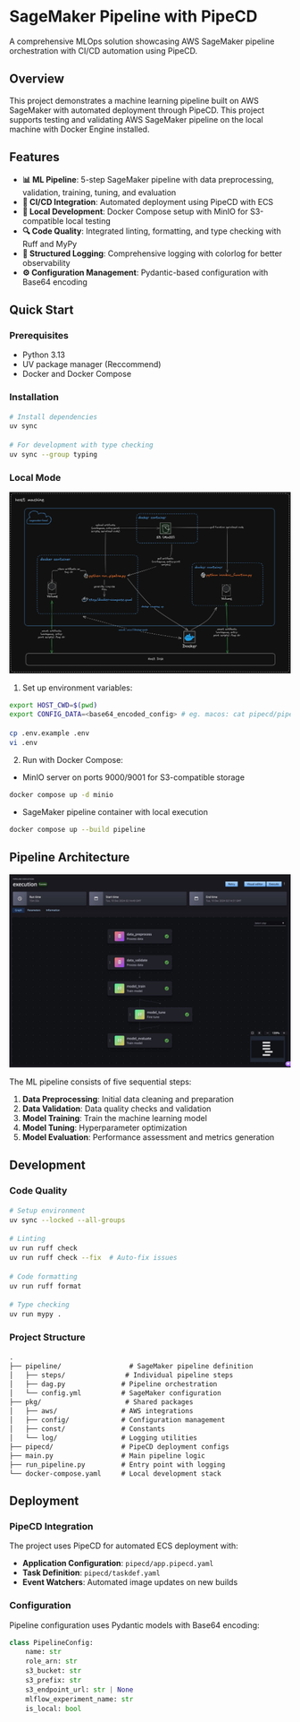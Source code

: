 # SageMaker Pipeline with PipeCD

A comprehensive MLOps solution showcasing AWS SageMaker pipeline orchestration with CI/CD automation using PipeCD.

## Overview

This project demonstrates a machine learning pipeline built on AWS SageMaker with automated deployment through PipeCD.
This project supports testing and validating AWS SageMaker pipeline on the local machine with Docker Engine installed.

## Features

- **📊 ML Pipeline**: 5-step SageMaker pipeline with data preprocessing, validation, training, tuning, and evaluation
- **🚀 CI/CD Integration**: Automated deployment using PipeCD with ECS
- **🐳 Local Development**: Docker Compose setup with MinIO for S3-compatible local testing
- **🔍 Code Quality**: Integrated linting, formatting, and type checking with Ruff and MyPy
- **📝 Structured Logging**: Comprehensive logging with colorlog for better observability
- **⚙️ Configuration Management**: Pydantic-based configuration with Base64 encoding

## Quick Start

### Prerequisites

- Python 3.13
- UV package manager (Reccommend)
- Docker and Docker Compose

### Installation

```bash
# Install dependencies
uv sync

# For development with type checking
uv sync --group typing
```

### Local Mode

![SageMaker local mode containerized development flow](./assets/sagemaker-local-docker.png "SageMaker local mode containerized development flow")

1. Set up environment variables:

```bash
export HOST_CWD=$(pwd)
export CONFIG_DATA=<base64_encoded_config> # eg. macos: cat pipecd/pipeline-config.yaml | base64

cp .env.example .env
vi .env
```

2. Run with Docker Compose:

- MinIO server on ports 9000/9001 for S3-compatible storage

```bash
docker compose up -d minio
```

- SageMaker pipeline container with local execution

```bash
docker compose up --build pipeline
```

## Pipeline Architecture

![SageMaker Pipeline DAG](./assets/sm-pipeline-execution.jpg "SageMaker Pipeline DAG")

The ML pipeline consists of five sequential steps:

1. **Data Preprocessing**: Initial data cleaning and preparation
2. **Data Validation**: Data quality checks and validation
3. **Model Training**: Train the machine learning model
4. **Model Tuning**: Hyperparameter optimization
5. **Model Evaluation**: Performance assessment and metrics generation

## Development

### Code Quality

```bash
# Setup environment
uv sync --locked --all-groups

# Linting
uv run ruff check
uv run ruff check --fix  # Auto-fix issues

# Code formatting
uv run ruff format

# Type checking
uv run mypy .
```

### Project Structure

```
.
├── pipeline/                 # SageMaker pipeline definition
│   ├── steps/               # Individual pipeline steps
│   ├── dag.py              # Pipeline orchestration
│   └── config.yml          # SageMaker configuration
├── pkg/                     # Shared packages
│   ├── aws/                # AWS integrations
│   ├── config/             # Configuration management
│   ├── const/              # Constants
│   └── log/                # Logging utilities
├── pipecd/                 # PipeCD deployment configs
├── main.py                 # Main pipeline logic
├── run_pipeline.py         # Entry point with logging
└── docker-compose.yaml     # Local development stack
```

## Deployment

### PipeCD Integration

The project uses PipeCD for automated ECS deployment with:

- **Application Configuration**: `pipecd/app.pipecd.yaml`
- **Task Definition**: `pipecd/taskdef.yaml`
- **Event Watchers**: Automated image updates on new builds

### Configuration

Pipeline configuration uses Pydantic models with Base64 encoding:

```python
class PipelineConfig:
    name: str
    role_arn: str
    s3_bucket: str
    s3_prefix: str
    s3_endpoint_url: str | None
    mlflow_experiment_name: str
    is_local: bool
```
